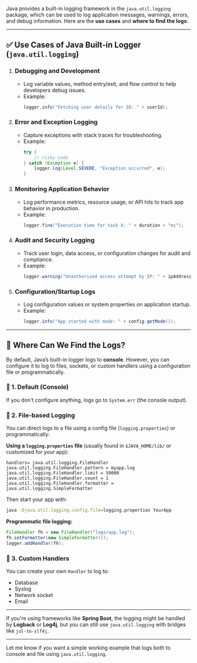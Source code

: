 Java provides a built-in logging framework in the `java.util.logging` package, which can be used to log application messages, warnings, errors, and debug information. Here are the **use cases** and **where to find the logs**:

---

## ✅ **Use Cases of Java Built-in Logger (`java.util.logging`)**

1. ### **Debugging and Development**
   - Log variable values, method entry/exit, and flow control to help developers debug issues.
   - Example:
     ```java
     logger.info("Fetching user details for ID: " + userId);
     ```

2. ### **Error and Exception Logging**
   - Capture exceptions with stack traces for troubleshooting.
   - Example:
     ```java
     try {
         // risky code
     } catch (Exception e) {
         logger.log(Level.SEVERE, "Exception occurred", e);
     }
     ```

3. ### **Monitoring Application Behavior**
   - Log performance metrics, resource usage, or API hits to track app behavior in production.
   - Example:
     ```java
     logger.fine("Execution time for task X: " + duration + "ms");
     ```

4. ### **Audit and Security Logging**
   - Track user login, data access, or configuration changes for audit and compliance.
   - Example:
     ```java
     logger.warning("Unauthorized access attempt by IP: " + ipAddress);
     ```

5. ### **Configuration/Startup Logs**
   - Log configuration values or system properties on application startup.
   - Example:
     ```java
     logger.info("App started with mode: " + config.getMode());
     ```

---

## 📂 **Where Can We Find the Logs?**

By default, Java’s built-in logger logs to **console**. However, you can configure it to log to files, sockets, or custom handlers using a configuration file or programmatically.

### 🔹 1. **Default (Console)**
If you don't configure anything, logs go to `System.err` (the console output).

### 🔹 2. **File-based Logging**
You can direct logs to a file using a config file (`logging.properties`) or programmatically:

**Using a `logging.properties` file** (usually found in `$JAVA_HOME/lib/` or customized for your app):
```properties
handlers= java.util.logging.FileHandler
java.util.logging.FileHandler.pattern = myapp.log
java.util.logging.FileHandler.limit = 50000
java.util.logging.FileHandler.count = 1
java.util.logging.FileHandler.formatter = java.util.logging.SimpleFormatter
```

Then start your app with:
```bash
java -Djava.util.logging.config.file=logging.properties YourApp
```

**Programmatic file logging:**
```java
FileHandler fh = new FileHandler("logs/app.log");
fh.setFormatter(new SimpleFormatter());
logger.addHandler(fh);
```

### 🔹 3. **Custom Handlers**
You can create your own `Handler` to log to:
- Database
- Syslog
- Network socket
- Email

---

If you're using frameworks like **Spring Boot**, the logging might be handled by **Logback** or **Log4j**, but you can still use `java.util.logging` with bridges like `jul-to-slf4j`.

---

Let me know if you want a simple working example that logs both to console and file using `java.util.logging`.